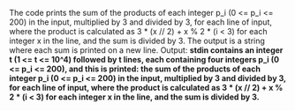 The code prints the sum of the products of each integer p_i (0 <= p_i <= 200) in the input, multiplied by 3 and divided by 3, for each line of input, where the product is calculated as 3 * (x // 2) + x % 2 * (i < 3) for each integer x in the line, and the sum is divided by 3. The output is a string where each sum is printed on a new line.
Output: **stdin contains an integer t (1 <= t <= 10^4) followed by t lines, each containing four integers p_i (0 <= p_i <= 200), and this is printed: the sum of the products of each integer p_i (0 <= p_i <= 200) in the input, multiplied by 3 and divided by 3, for each line of input, where the product is calculated as 3 * (x // 2) + x % 2 * (i < 3) for each integer x in the line, and the sum is divided by 3.**